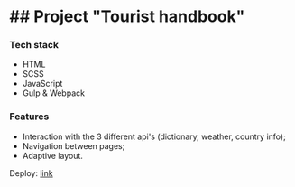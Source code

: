 # ## Project "Tourist handbook"
### Tech stack
- HTML
- SCSS
- JavaScript
- Gulp & Webpack

### Features
- Interaction with the 3 different api's (dictionary, weather, country info);
- Navigation between pages;
- Adaptive layout.  

Deploy: [link](https://freightdh.github.io/tourist-handbook/dictionary.html)

